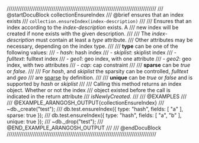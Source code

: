 ////////////////////////////////////////////////////////////////////////////////
/// @startDocuBlock collectionEnsureIndex
/// @brief ensures that an index exists
/// `collection.ensureIndex(index-description)`
///
/// Ensures that an index according to the *index-description* exists. A
/// new index will be created if none exists with the given description.
///
/// The *index-description* must contain at least a *type* attribute.
/// Other attributes may be necessary, depending on the index type.
///
/// **type** can be one of the following values:
/// - *hash*: hash index
/// - *skiplist*: skiplist index
/// - *fulltext*: fulltext index
/// - *geo1*: geo index, with one attribute
/// - *geo2*: geo index, with two attributes
/// - *cap*: cap constraint
///
/// **sparse** can be *true* or *false*.
///
/// For *hash*, and *skiplist* the sparsity can be controlled, *fulltext* and *geo*
/// are [sparse](WhichIndex.md) by definition.
///
/// **unique** can be *true* or *false* and is supported by *hash* or *skiplist*
///
/// Calling this method returns an index object. Whether or not the index
/// object existed before the call is indicated in the return attribute
/// *isNewlyCreated*.
///
/// @EXAMPLES
///
/// @EXAMPLE_ARANGOSH_OUTPUT{collectionEnsureIndex}
/// ~db._create("test");
/// db.test.ensureIndex({ type: "hash", fields: [ "a" ], sparse: true });
/// db.test.ensureIndex({ type: "hash", fields: [ "a", "b" ], unique: true });
/// ~db._drop("test");
/// @END_EXAMPLE_ARANGOSH_OUTPUT
///
/// @endDocuBlock
////////////////////////////////////////////////////////////////////////////////